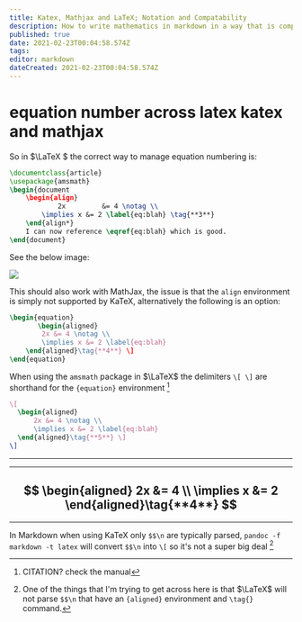 ```yaml
---
title: Katex, Mathjax and LaTeX; Notation and Compatability
description: How to write mathematics in markdown in a way that is compatible across different tools
published: true
date: 2021-02-23T00:04:58.574Z
tags: 
editor: markdown
dateCreated: 2021-02-23T00:04:58.574Z
---
```


# equation number across latex katex and mathjax

So in $\LaTeX $ the correct way to manage equation numbering is:

```latex
\documentclass{article}
\usepackage{amsmath}
\begin{document
    \begin{align}
	        2x         &= 4 \notag \\
		\implies x &= 2 \label{eq:blah} \tag{**3**}
    \end{align*}      
    I can now reference \eqref{eq:blah} which is good.
\end{document}
```

See the below image:

![](./latex_eq_numbering.png)

This should also work with MathJax, the issue is that the `align` environment is simply not supported by KaTeX, alternatively the following is an option:

```latex
\begin{equation}
       \begin{aligned}
	    2x &= 4 \notag \\
	    \implies x &= 2 \label{eq:blah} 
	\end{aligned}\tag{**4**} \]
\end{equation}
```

When using the `amsmath` package in $\LaTeX$ the delimiters `\[ \]` are shorthand for the `{equation}` environment [^1]


```latex
\[
  \begin{aligned}
      2x &= 4 \notag \\
      \implies x &= 2 \label{eq:blah} 
  \end{aligned}\tag{**5**} \]
\]
```

---
---

$$
\begin{aligned}
            2x &= 4 \\
    \implies x &= 2 
\end{aligned}\tag{**4**}
$$
---
---


In Markdown when using KaTeX only `$$\n` are typically parsed, `pandoc -f markdown -t latex` will convert `$$\n` into `\[` so it's not a super big deal [^2]


[^1]: CITATION? check the manual
[^2]: One of the things that I'm trying to get across here is that $\LaTeX$ will not parse `$$\n` that have an `{aligned}` environment and `\tag{}` command.
